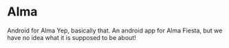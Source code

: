 # Alma
Android for Alma
Yep, basically that. An android app for Alma Fiesta, but we have no idea what it is supposed to be about!
